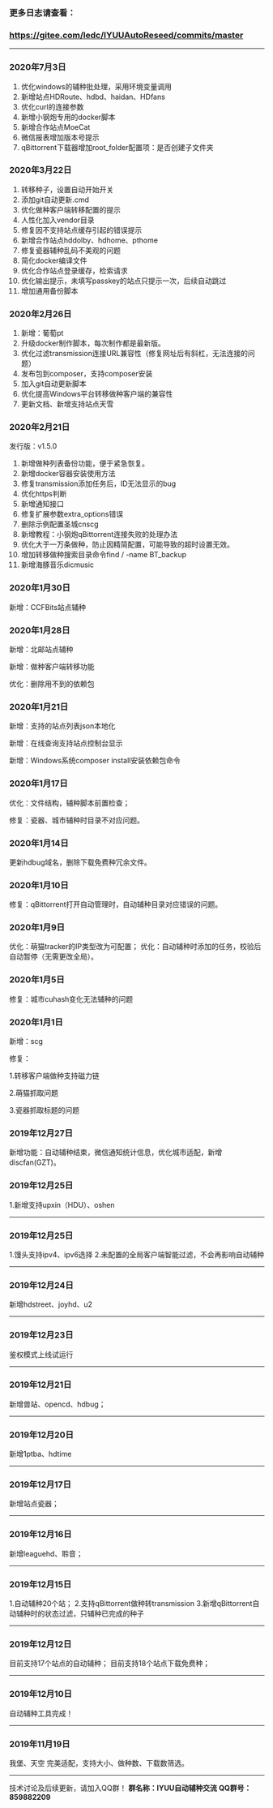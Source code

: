 ### 更多日志请查看：

### https://gitee.com/ledc/IYUUAutoReseed/commits/master

------

### 2020年7月3日

1. 优化windows的辅种批处理，采用环境变量调用
2. 新增站点HDRoute、hdbd、haidan、HDfans
3. 优化curl的连接参数
4. 新增小钢炮专用的docker脚本
5. 新增合作站点MoeCat
6. 微信报表增加版本号提示
7. qBittorrent下载器增加root_folder配置项：是否创建子文件夹

### 2020年3月22日

1. 转移种子，设置自动开始开关
2. 添加git自动更新.cmd
3. 优化做种客户端转移配置的提示
4. 人性化加入vendor目录
5. 修复因不支持站点缓存引起的错误提示
6. 新增合作站点hddolby、hdhome、pthome
7. 修复瓷器辅种乱码不美观的问题
8. 简化docker编译文件
9. 优化合作站点登录缓存，检索请求
10. 优化输出提示，未填写passkey的站点只提示一次，后续自动跳过
11. 增加通用备份脚本

### 2020年2月26日

1. 新增：葡萄pt
2. 升级docker制作脚本，每次制作都是最新版。
3. 优化过滤transmission连接URL兼容性（修复网址后有斜杠，无法连接的问题）
4. 发布包到composer，支持composer安装
5. 加入git自动更新脚本
6. 优化提高Windows平台转移做种客户端的兼容性
7. 更新文档、新增支持站点天雪

### 2020年2月21日

发行版：v1.5.0

1. 新增做种列表备份功能，便于紧急恢复。
2. 新增docker容器安装使用方法
3. 修复transmission添加任务后，ID无法显示的bug
4. 优化https判断
5. 新增通知接口
6. 修复扩展参数extra_options错误
7. 删除示例配置圣城cnscg
8. 新增教程：小钢炮qBittorrent连接失败的处理办法
9. 优化大于一万条做种，防止因精简配置，可能导致的超时设置无效。
10. 增加转移做种搜索目录命令find / -name BT_backup
11. 新增海豚音乐dicmusic

### 2020年1月30日

新增：CCFBits站点辅种

### 2020年1月28日

新增：北邮站点辅种

新增：做种客户端转移功能

优化：删除用不到的依赖包

### 2020年1月21日

新增：支持的站点列表json本地化

新增：在线查询支持站点控制台显示

新增：Windows系统composer install安装依赖包命令

### 2020年1月17日

优化：文件结构，辅种脚本前置检查；

修复：瓷器、城市辅种时目录不对应问题。

### 2020年1月14日

更新hdbug域名，删除下载免费种冗余文件。

### 2020年1月10日

修复：qBittorrent打开自动管理时，自动辅种目录对应错误的问题。

### 2020年1月9日

优化：萌猫tracker的IP类型改为可配置；
优化：自动辅种时添加的任务，校验后自动暂停（无需更改全局）。

### 2020年1月5日

修复：城市cuhash变化无法辅种的问题

### 2020年1月1日

新增：scg

修复：

1.转移客户端做种支持磁力链

2.萌猫抓取问题

3.瓷器抓取标题的问题

### 2019年12月27日

新增功能：自动辅种结束，微信通知统计信息，优化城市适配，新增discfan(GZT)。

### 2019年12月25日

1.新增支持upxin（HDU）、oshen

------

### 2019年12月25日
1.馒头支持ipv4、ipv6选择
2.未配置的全局客户端智能过滤，不会再影响自动辅种

------

### 2019年12月24日
新增hdstreet、joyhd、u2

------

### 2019年12月23日
鉴权模式上线试运行

------

### 2019年12月21日

新增兽站、opencd、hdbug；

------

### 2019年12月20日

新增1ptba、hdtime

------

### 2019年12月17日

新增站点瓷器；

------

### 2019年12月16日

新增leaguehd、聆音；

------

### 2019年12月15日

1.自动辅种20个站；
2.支持qBittorrent做种转transmission
3.新增qBittorrent自动辅种时的状态过滤，只辅种已完成的种子

------

### 2019年12月12日

目前支持17个站点的自动辅种；
目前支持18个站点下载免费种；

------

### 2019年12月10日

自动辅种工具完成！

------

### 2019年11月19日

我堡、天空 完美适配，支持大小、做种数、下载数筛选。

------

技术讨论及后续更新，请加入QQ群！
**群名称：IYUU自动辅种交流**
**QQ群号：859882209**